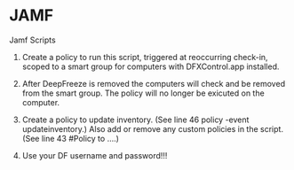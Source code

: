 # JAMF
Jamf Scripts

1. Create a policy to run this script, triggered at reoccurring check-in, scoped to a smart group for computers 
with DFXControl.app installed.       

2. After DeepFreeze is removed the computers will check and be removed from the smart group. The policy will no 
longer be exicuted on the computer.

3. Create a policy to update inventory.  (See line 46 policy -event updateinventory.)  Also add or remove any 
custom policies in the script.  (See line 43 #Policy to ....) 

4. Use your DF username and password!!!                                                                           

